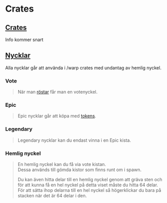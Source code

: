 # Crates

## <ins>Crates</ins>
Info kommer snart

## <ins>Nycklar</ins>
Alla nycklar går att använda i /warp crates med undantag av hemlig nyckel.

### Vote
>När man [röstar](/?id=rösta) får man en votenyckel.  

### Epic
>Epic nycklar går att köpa med [tokens](tokens).  

### Legendary
>Legendary nycklar kan du endast vinna i en Epic kista.  

### Hemlig nyckel
>En hemlig nyckel kan du få via vote kistan.  
>Dessa används till gömda kistor som finns runt om i spawn.  
>
>Du kan även hitta delar till en hemlig nyckel genom att gräva sten och för att kunna få en hel nyckel på detta viset måste du hitta 64 delar.  
>För att sätta ihop delarna till en hel nyckel så högerklickar du bara på stacken när det är 64 delar i den.  